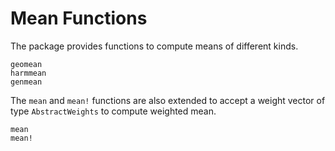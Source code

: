 # Mean Functions

The package provides functions to compute means of different kinds.

```@docs
geomean
harmmean
genmean
```

The `mean` and `mean!` functions are also extended to accept a weight vector of type
`AbstractWeights` to compute weighted mean.

```@docs
mean
mean!
```
